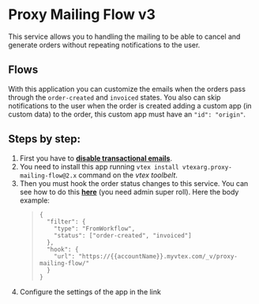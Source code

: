 # Proxy Mailing Flow v3

This service allows you to handling the mailing to be able to cancel and generate orders without repeating notifications to the user.

## Flows

With this application you can customize the emails when the orders pass through the `order-created` and `invoiced` states. You also can skip notifications to the user when the order is created adding a custom app (in custom data) to the order, this custom app must have an `"id": "origin"`.

## Steps by step:
1. First you have to [**disable transactional emails**](https://help.vtex.com/en/tutorial/how-to-disable-a-transactional-email--frequentlyAskedQuestions_6715). 
2. You need to install this app running `vtex install vtexarg.proxy-mailing-flow@2.x` command on the *vtex toolbelt*.
3. Then you must hook the order status changes to this service. You can see how to do this [**here**](https://developers.vtex.com/vtex-rest-api/reference/order-hook-1#hookconfiguration) (you need admin super roll). Here the body example:
    >     {
    >       "filter": {
    >         "type": "FromWorkflow",
    >         "status": ["order-created", "invoiced"]
    >       },
    >       "hook": {
    >         "url": "https://{{accountName}}.myvtex.com/_v/proxy-mailing-flow/"
    >       }
    >     }
4. Configure the settings of the app in the link
